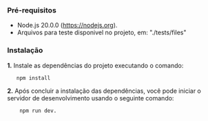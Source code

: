 ### Pré-requisitos

- Node.js 20.0.0 (https://nodejs.org).
- Arquivos para teste disponivel no projeto, em: "./tests/files"

### Instalação

**1.** Instale as dependências do projeto executando o comando:

```bash
   npm install
```

**2.** Após concluir a instalação das dependências, você pode iniciar o servidor de desenvolvimento usando o seguinte comando:
```bash
    npm run dev.
```
